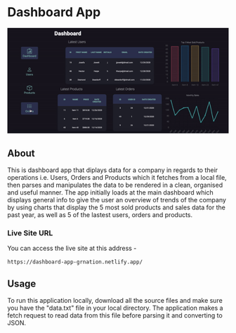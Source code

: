 # Dashboard App

![](dashboard.gif)

## About

This is dashboard app that diplays data for a company in regards to their operations i.e. Users, Orders and Products which it fetches from a local file, then parses and manipulates the data to be rendered in a clean, organised and useful manner. The app initially loads at the main dashboard which displays general info to give the user an overview of trends of the company by using charts that display the 5 most sold products and sales data for the past year, as well as 5 of the lastest users, orders and products.

### Live Site URL

You can access the live site at this address -

    https://dashboard-app-grnation.netlify.app/

## Usage

To run this application locally, download all the source files and make sure you have the "data.txt" file in your local directory. The application makes a fetch request to read data from this file before parsing it and converting to JSON.
